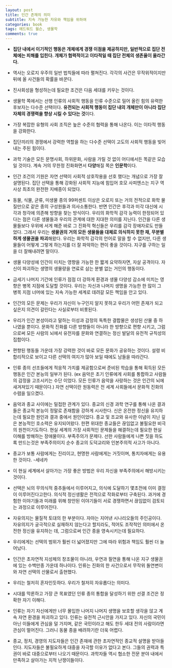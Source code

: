 ```yaml
---  
layout: post
title: 인간 존재의 의미
subtitle: 지속 가능한 자유와 책임을 위하여
categories: book
tags: 에드워드 윌슨, 생물학
comments: true  
--- 
```


- **집단 내에서 이기적인 행동은 개체에게 경쟁 이점을 제공하지만, 일반적으로 집단 전체에는 피해를 입힌다. 개체가 협력적이고 이타적일 때 집단 전체의 생존율이 올라간다.**

- 역사는 오로지 우주의 일반 법칙들에 따라 펼쳐진다. 각각의 사건은 무작위적이지만 뒤에 올 사건들의 확률을 바꾼다.

- 진사회성을 형성하는데 필요한 조건은 다음 세대를 키우는 것이다.

- 생물학 쪽에서는 선행 인류의 사회적 행동을 인류 수준으로 밀어 올린 힘의 유력한 후보자는 다수준 선택이다. **유전되는 사회적 행동이 집단 내의 개체만이 아니라 집단 자체의 경쟁력을 향상 시킬 수 있다는 것**이다.

- 가장 복잡한 유형의 사회 조직은 높은 수준의 협력을 통해 나온다. 이는 이타적 행동을 강화한다.

- 집단끼리의 경쟁에서 강력한 역할을 하는 다수준 선택이 고도의 사회적 행동을 빚어내는 주된 힘이다.

- 과학 기술은 모든 문명사회, 하위문화, 사람을 가릴 것 없이 어디에서든 똑같은 모습일 것이다. 계속 거의 무한정 진화화면서 **다양**해질 쪽은 **인문학**이다.

- 인간 조건의 기원은 자연 선택이 사회적 상호작용을 선호 했다는 개념으로 가장 잘 설명된다. 집단 선택을 통해 강화된 사회적 지능에 힘입어 호모 사피엔스는 지구 역사상 최초의 완전한 지배종이 되었다.

- 동물, 식물, 균류, 미생물 종의 99퍼센트 이상은 오로지 또는 거의 전적으로 화학 물질만으로 같은 종의 구성원들과 의사소통한다. 반면 인간은 후각과 미각 대신에 시각과 청각에 의존해 방향을 찾는 방식이다. 우리의 화학적 감각 능력이 한정되어 있다는 점은 다른 생물들과 우리의 관계에 대한 지대한 의미를 지닌다. 인간을 다른 생물들보다 우위에 서게 해준 바로 그 진화적 혁신들은 우리를 감각 장애자로도 만들었다. 그래서 우리는 **생물권의 거의 모든 생물들을 대체로 의식하지 못한 채, 무분별하게 생물권을 파괴**해왔다. 우리는 화학적 감각의 언어로 말을 할 수 없지만, 다른 생물들이 어떻게 그렇게 하는지를 더 잘 파악하는 편이 좋을 것이다. 지구를 구하는 일을 더 잘해내려면 말이다.

- 생물 다양성에 인간이 미치는 영향을 가능한 한 짧게 요약하자면, 자살 공격이다. 자신이 파괴하는 생명의 생물량을 연료로 삼는 분별 없는 거인의 행동이다.

- 금세기 나머지 기간에 인류가 점점 더 강하게 환경과 생물 다양성 감소에 미치는 영향은 병목 지점에 도달할 것이다. 우리는 자신과 나머지 생명을 가능한 한 많이 그 병목 지점 너머에 있는 지속 가능한 세계로 데려갈 모든 책임을 안고 있다.

- 인간의 모든 문제는 우리가 자신이 누구인지 알지 못하고 우리가 어떤 존재가 되고 싶은지 의견이 갈린다는 사실로부터 비롯된다. 

- 우리가 인간 본성이라고 말하는 이성과 감정의 독특한 결합물은 생성된 산물 중 하나였을 뿐이다. 문화적 진화를 다른 방향들이 아니라 한 방향으로 편향 시키고, 그럼으로써 모든 사람의 뇌에서 유전자를 문화와 연결하는 정신 발달의 유전적 규칙성의 집합이다.

- 편향된 행동들 가운데 가장 강력한 것이 바로 모든 문화가 공유하는 것이다. 설령 비합리적으로 보이고 다른 선택의 여지가 많아 보일 때에도 남들을 따라간다.

- 인류 종의 선조들에게 적응적 가치를 제공함으로써 준비된 학습을 통해 획득된 모든 행동은 인간 본능의 일부가 된다. (ex 음악은 초기 인류에게 사회를 통합하고 사람들의 감정을 고조시키는 수단 이었다. 모든 인류가 음악을 사랑하는 것은 인간의 뇌에 새겨져있기 때문이다.) 자연 선택이란 원동력은 전 세계 사회들에서 문화적 진화의 수렴을 일으켰다.

- 음악과 종교 사이에는 밀접한 관계가 있다. 종교의 신경 과학 연구를 통해 나온 결과들은 종교적 본능이 정말로 존재함을 강하게 시사한다. 신은 온전한 정신을 유지하는데 필요한 원인과 결과 중에서 원인이었다. 종교 및 조교와 유사한 이념이 지닌 깊은 본능적인 호소력은 유지되어왔다. 한편 위대한 종교들은 끊임없고 불필요한 비극의 원천이기도하다. 현실 세계의 가장 사회적인 문제들을 해결하는데 필요한 현실 이해를 방해하는 장애물이다. 부족주의가 문제다. 선한 사람들에게 나쁜 짓을 하도록 만드는것은 부족주의이지 순수 종교의 도덕교리와 인본주의적 사고가 아니다.

- 종교가 보통 사람에게는 진리이고, 현명한 사람에게는 거짓이며, 통치자에게는 유용한 것이다. -세네카

- 이 현실 세계에서 살아가는 가장 좋은 방법은 우리 자신을 부족주의에서 해방시키는 것이다.

- 선택은 뇌의 무의식적 중추들에서 이루어지고, 의식에 도달하기 몇초전에 이미 결정이 이루어진다고한다. 의식적 정신생활은 전적으로 작화로부터 구축된다. 과거에 경험한 이야기들과 미래를 위해 창안된 이야기들이 서로 경쟁하면서 끊임없이 검토되는 과정으로 이루어진다. 

- 자유의지는 물질적 토대의 한 부분이다. 자아는 지어낸 시나리오들의 주인공이다. 자유의지가 궁극적으로 실재하지 않는다고 할지라도, 적어도 조작적인 의미에서 온전한 정신을 유지하는 데, 그럼으로써 인간 종을 영속시키는데 필요하다.

- 우리에게는 선택의 범위가 훨씬 더 넓어졌지만 그에 따라 위험과 책임도 훨씬 더 늘어났다. 

- 인간은 초자연적 지성체의 창조물이 아니라, 우연과 필연을 통해 나온 지구 생물권에 있는 수백만종 가운데 하나이다. 인류는 진화의 한 사건으로서 무작위 돌연변이와 자연 선택의 산물로서 출현했다.

- 우리는 철저히 혼자인듯하다. 우리가 철저히 자유롭다는 의미다. 

- 시대를 막론하고 가장 큰 목표였던 인류 종의 통합을 달성하기 위한 선결 조건은 정확한 자기 이해다.

- 인류는 자기 자신에게만 너무 몰입한 나머지 나머지 생명을 보호할 생각을 않고 계속 자연 환경을 파괴하고 있다. 인류는 유전적 근시안을 가지고 있다. 자신의 국민이 아닌 이들에게 관심을 덜 가지며, 같은 국민이라고 해도 한두 세대 전의 사람이라면 관심이 멀어진다. 그러니 동물 종을 배려하기란 더욱 어렵다.

- 종교, 정치, 경영의 지도자들은 인간 존재에 관한 초자연적인 종교적 설명을 받아들인다. 지도자들은 불필요하게 대중을 자극할 이유가 없다고 본다. 그들의 권력과 특권이 바로 대중으로부터 나오기 때문이다. 과학자들 역시 협소한 전문 분야 내에서 만족하고 살아가는 지적 난쟁이들이다.

